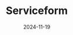 ---  
layout: startup_page  
title: "Serviceform"  
id: "serviceform.com"  
permalink: "/serviceformserviceform.com11192024/"  
website: "https://www.serviceform.com/"  
funding_round: ""  
funding_amount: "€2.45M"  
investors: "Virta Equity, BackingMinds, Gorilla Capital, Lasse Järvinen"  
about: "Serviceform provides marketing tools for SMEs in Europe, offering services like lead generation, customer management, and support. Its platform features customizable apps including chatbots, live chat, and CRM, aiming to empower traditional businesses with technology for growth."  
markets: "Marketing, Automotive, Real Estate, SaaS, Software, B2B, Lead Generation, Lead Management, Artificial Intelligence & Machine Learning, Mobile"  
hq: "Turku, Southwest Finland, Finland"  
founded_year: "2017"  
linkedin: "https://www.linkedin.com/company/linkedin-serviceform/"  
twitter: "https://twitter.com/serviceform"  
instagram: ""  
facebook: "https://www.facebook.com/serviceform"  
crunchbase: "https://www.crunchbase.com/organization/serviceform"  
pitchbook: "https://pitchbook.com/profiles/company/439025-86"  

date_display: "19-Nov-2024"  
date: "2024-11-19"

# SEO Optimization  
meta_title: "Serviceform -  Funding (€2.45M)"  
meta_description: "Serviceform, Serviceform provides marketing tools for SMEs in Europe, offering services like lead generation, customer management, and support. Its platform featur..."  
meta_keywords: "Serviceform, Marketing, Automotive, Real Estate, SaaS, Software, B2B, Lead Generation, Lead Management, Artificial Intelligence & Machine Learning, Mobile,  funding"  
canonical_url: "https://startup.projectstartups.com/serviceformserviceform.com11192024/"  
---